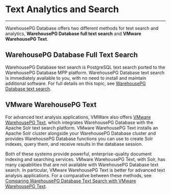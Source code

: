 # Text Analytics and Search
---

WarehousePG Database offers two different methods for text search and analytics, **WarehousePG Database full text search** and **VMware WarehousePG Text**.

## <a id="section_yby_nv1_rqb"></a>WarehousePG Database Full Text Search

WarehousePG Database text search is PostgreSQL text search ported to the WarehousePG Database MPP platform. WarehousePG Database text search is immediately available to you, with no need to install and maintain additional software. For full details on this topic, see [WarehousePG Database text search](../admin_guide/textsearch/intro.html).

## <a id="section_ywf_4v1_rqb"></a>VMware WarehousePG Text

For advanced text analysis applications, VMWare also offers [VMware WarehousePG Text](https://docs.vmware.com/en/VMware-WarehousePG-Text/index.html), which integrates WarehousePG Database with the Apache Solr text search platform. VMware WarehousePG Text installs an Apache Solr cluster alongside your WarehousePG Database cluster and provides WarehousePG Database functions you can use to create Solr indexes, query them, and receive results in the database session.

Both of these systems provide powerful, enterprise-quality document indexing and searching services. VMware WarehousePG Text, with Solr, has many capabilities that are not available with WarehousePG Database text search. In particular, VMware WarehousePG Text is better for advanced text analysis applications. For a comparative between these methods, see [Comparing WarehousePG Database Text Search with VMware WarehousePG Text](../admin_guide/textsearch/intro.html#gptext).

